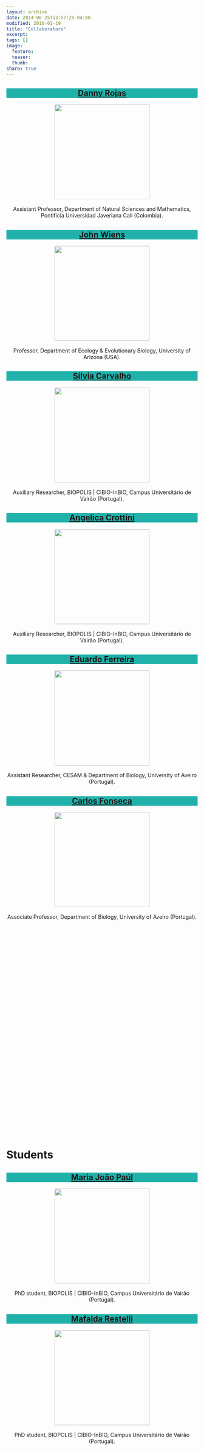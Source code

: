 ```yaml
---
layout: archive
date: 2014-06-25T13:57:25-04:00
modified: 2016-01-19
title: "Collaborators"
excerpt:
tags: []
image:
  feature:
  teaser:
  thumb:
share: true
---
```




<div class="tiles">

<div class="tile">
  <h2 class="post-title"  style="background-color:lightseagreen; text-align: center; width: 100%;" itemprop="headline"><a href="https://rojasdanny.wordpress.com/people/">Danny Rojas</a></h2>
  <p align="center">
  <img src="images/Danny.jpg" width="250">  <br> <br>
  Assistant Professor, Department of Natural Sciences and Mathematics, Pontificia Universidad Javeriana Cali (Colombia).
  </p>
</div><!-- /.tile -->

<div class="tile">
  <h2 class="post-title"  style="background-color:lightseagreen; text-align: center; width: 100%;" itemprop="headline"><a href="https://eeb.arizona.edu/person/john-wiens">John Wiens</a></h2>
  <p align="center">
  <img src="images/Wiens.jpg" width="250">  <br> <br>
  Professor, Department of Ecology & Evolutionary Biology, University of Arizona (USA).
  </p>
</div><!-- /.tile -->

<div class="tile">
  <h2 class="post-title"  style="background-color:lightseagreen; text-align: center; width: 100%;" itemprop="headline"><a href="https://cibio.up.pt/en/people/details/silvia-ricardo-benoliel-de-carvalho/">Sílvia Carvalho</a></h2>
  <p align="center">
  <img src="images/Silvia.jpg" width="250">  <br> <br>
  Auxiliary Researcher, BIOPOLIS | CIBIO-InBIO, Campus Universitário de Vairão (Portugal).
  </p>
</div><!-- /.tile -->

<div class="tile">
  <h2 class="post-title"  style="background-color:lightseagreen; text-align: center; width: 100%;" itemprop="headline"><a href="https://cibio.up.pt/en/people/details/angelica-crottini/">Angelica Crottini</a></h2>
  <p align="center">
  <img src="images/Angelica.jpg" width="250">  <br> <br>
  Auxiliary Researcher, BIOPOLIS | CIBIO-InBIO, Campus Universitário de Vairão (Portugal).
  </p>
</div><!-- /.tile -->

<div class="tile">
  <h2 class="post-title"  style="background-color:lightseagreen; text-align: center; width: 100%;" itemprop="headline"><a href="https://www.cienciavitae.pt/portal/en/581B-7ED8-3A0F">Eduardo Ferreira</a></h2>
  <p align="center">
  <img src="images/Eduardo.jpg" width="250">  <br> <br>
  Assistant Researcher, CESAM & Department of Biology, University of Aveiro (Portugal).
  </p>
</div><!-- /.tile -->

<div class="tile">
  <h2 class="post-title"  style="background-color:lightseagreen; text-align: center; width: 100%;" itemprop="headline"><a href="https://www.cienciavitae.pt/portal/en/8610-54AB-874A">Carlos Fonseca</a></h2>
  <p align="center">
  <img src="images/Carlos.jpg" width="250">  <br> <br>
  Associate Professor, Department of Biology, University of Aveiro (Portugal).
  </p>
</div><!-- /.tile -->

<!-- Blank Tile -->
<div class="tile" style="height: 250px;"> <!-- Adjust height as needed -->
</div><!-- /.tile -->
<!-- Blank Tile -->
<div class="tile" style="height: 250px;"> <!-- Adjust height as needed -->
</div><!-- /.tile -->

</div><!-- /.tiles -->

<br> <br>

# Students

<div class="tiles">

<div class="tile">
  <h2 class="post-title"  style="background-color:lightseagreen; text-align: center; width: 100%;" itemprop="headline"><a href="https://www.cibio.up.pt/en/people/details/maria-joao-paul/">Maria João Paúl</a></h2>
  <p align="center">
  <img src="images/placeholder.jpg" width="250">  <br> <br>
  PhD student, BIOPOLIS | CIBIO-InBIO, Campus Universitário de Vairão (Portugal).
  </p>
</div><!-- /.tile -->

<div class="tile">
  <h2 class="post-title"  style="background-color:lightseagreen; text-align: center; width: 100%;" itemprop="headline"><a href="https://www.cibio.up.pt/en/people/details/mafalda-restelli/">Mafalda Restelli</a></h2>
  <p align="center">
  <img src="images/placeholder.jpg" width="250">  <br> <br>
  PhD student, BIOPOLIS | CIBIO-InBIO, Campus Universitário de Vairão (Portugal).
  </p>
</div><!-- /.tile -->

</div><!-- /.tiles -->

 <br>
